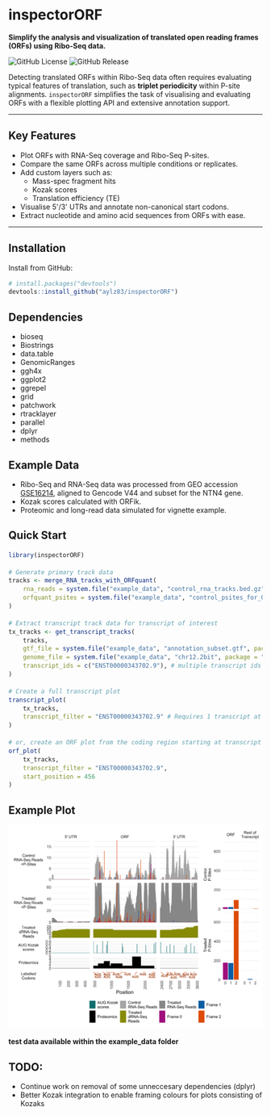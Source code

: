 # inspectorORF

**Simplify the analysis and visualization of translated open reading frames (ORFs) using Ribo-Seq data.**

![GitHub License](https://img.shields.io/github/license/aylz83/inspectorORF)
![GitHub Release](https://img.shields.io/github/v/release/aylz83/inspectorORF)

Detecting translated ORFs within Ribo-Seq data often requires evaluating typical features of translation, such as **triplet periodicity** within P-site alignments. `inspectorORF` simplifies the task of visualising and evaluating ORFs with a flexible plotting API and extensive annotation support.

---

## Key Features

- Plot ORFs with RNA-Seq coverage and Ribo-Seq P-sites.
- Compare the same ORFs across multiple conditions or replicates.
- Add custom layers such as:
  - Mass-spec fragment hits
  - Kozak scores
  - Translation efficiency (TE)
- Visualise 5'/3' UTRs and annotate non-canonical start codons.
- Extract nucleotide and amino acid sequences from ORFs with ease.

---

##  Installation

Install from GitHub:

```r
# install.packages("devtools")
devtools::install_github("aylz83/inspectorORF")
```

##  Dependencies
- bioseq
- Biostrings
- data.table
- GenomicRanges
- ggh4x
- ggplot2
- ggrepel
- grid
- patchwork
- rtracklayer
- parallel
- dplyr
- methods

## Example Data

- Ribo-Seq and RNA-Seq data was processed from GEO accession [GSE16214](https://www.ncbi.nlm.nih.gov/geo/query/acc.cgi?acc=GSE16214), aligned to Gencode V44 and subset for the NTN4 gene.
- Kozak scores calculated with ORFik.
- Proteomic and long-read data simulated for vignette example.

## Quick Start

```r
library(inspectorORF)

# Generate primary track data
tracks <- merge_RNA_tracks_with_ORFquant(
	rna_reads = system.file("example_data", "control_rna_tracks.bed.gz", package = "inspectorORF"),
	orfquant_psites = system.file("example_data", "control_psites_for_ORFquant", package = "inspectorORF")
)

# Extract transcript track data for transcript of interest
tx_tracks <- get_transcript_tracks(
	tracks,
	gtf_file = system.file("example_data", "annotation_subset.gtf", package = "inspectorORF"),
	genome_file = system.file("example_data", "chr12.2bit", package = "inspectorORF"),
	transcript_ids = c("ENST00000343702.9"), # multiple transcript ids supported
)

# Create a full transcript plot
transcript_plot(
	tx_tracks,
	transcript_filter = "ENST00000343702.9" # Requires 1 transcript at a time
)

# or, create an ORF plot from the coding region starting at transcript position 456
orf_plot(
	tx_tracks,
	transcript_filter = "ENST00000343702.9",
	start_position = 456
)
```

## Example Plot

![Example plot](images/example_plot.png)


**test data available within the example_data folder**

## TODO:

- Continue work on removal of some unneccesary dependencies (dplyr)
- Better Kozak integration to enable framing colours for plots consisting of Kozaks
